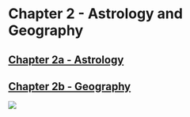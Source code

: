 # Chapter 2 - Astrology and Geography

## [Chapter 2a - Astrology](Chapters/Chapter%202a%20-%20Astrology.md)

## [Chapter 2b - Geography](Chapters/Chapter%202b%20-%20Geography.md)

![](https://lh7-us.googleusercontent.com/Yfgysh7kUlp8rckY3b9iGsOlguRwF8KOTW7iuycdneZu4CzdpZ975rFwC2d4w22lHMbgInGA1w8czkvEpojZdcgTujPpzyCLqht_zGphWSmA6ipQqSQF43L8i9GZN6Ty8cRLw6xk-z1FfOl9r4G2Td4)